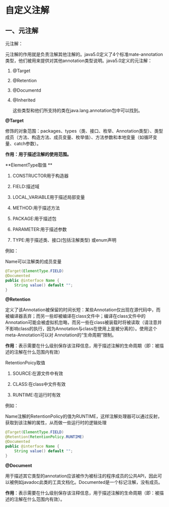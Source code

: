 # 自定义注解



## 一、元注解

元注解：

元注解的作用就是负责注解其他注解的。java5.0定义了4个标准mate-annotation类型，他们被用来提供对其他annotation类型说明。java5.0定义的元注解：

1. @Target

2. @Retention

3. @Documentd

4. @Inherited

   这些类型和他们所支持的类在java.lang.annotation包中可以找到。



 **@Target**

​    修饰的对象范围：packages、types（类、接口、枚举、Annotation类型）、类型成员（方法、构造方法、成员变量、枚举值）、方法参数和本地变量（如循环变量、catch参数）。

**作用：用于描述注解的使用范围。**

**ElementType取值 **

1. CONSTRUCTOR用于构造器
2. FIELD:描述域
3. LOCAL_VARIABLE用于描述局部变量
4. METHOD:用于描述方法

5. PACKAGE:用于描述包

6. PARAMETER:用于描述参数

7. TYPE:用于描述类、接口(包括注解类型) 或enum声明

例如：

Name可以注解类的成员变量

```java
@Target(ElementType.FIELD)
@Documented
public @interface Name {
    String value() default "";
}
```



 **@Retention**

  定义了该Annotation被保留的时间长短：某些Annotation仅出现在源代码中，而被编译器丢弃；而另一些却被编译在class文件中；编译在class文件中的Annotation可能会被虚拟机忽略，而另一些在class被装载时将被读取（请注意并不影响class的执行，因为Annotation与class在使用上是被分离的）。使用这个meta-Annotation可以对 Annotation的“生命周期”限制。



**作用**：表示需要在什么级别保存该注释信息，用于描述注解的生命周期（即：被描述的注解在什么范围内有效）

RetentionPoicy取值

1. SOURCE:在源文件中有效

2. CLASS:在class中文件有效

3. RUNTIME:在运行时有效

例如：

Name注解的RetentionPolicy的值为RUNTIME，这样注解处理器可以通过反射，获取到该注解的属性，从而做一些运行时的逻辑处理

```java
@Target(ElementType.FIELD)
@Retention(RetentionPolicy.RUNTIME)
@Documented
public @interface Name {
    String value() default "";
}
```



  **@Document**

  用于描述其它类型的annotation应该被作为被标注的程序成员的公共API，因此可以被例如javadoc此类的工具文档化。Documented是一个标记注解，没有成员。

**作用**：表示需要在什么级别保存该注释信息，用于描述注解的生命周期（即：被描述的注解在什么范围内有效）。 

 